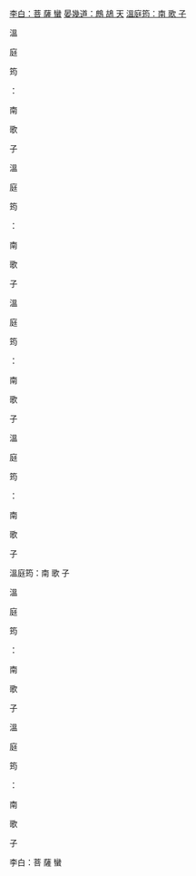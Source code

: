 <html>
<A HREF=#LI>李白：菩 薩 蠻</A>
<A HREF=#EN>晏幾道：鷓 鴣 天</A>
<A HREF=#WN>溫庭筠：南 歌 子</A>

溫

庭

筠

：

南

歌

子

溫

庭

筠

：

南

歌

子

溫

庭

筠

：

南

歌

子

溫

庭

筠

：

南

歌

子

溫庭筠：南 歌 子

溫

庭

筠

：

南

歌

子

溫

庭

筠

：

南

歌 

子

李白：菩 薩 蠻
</html>
